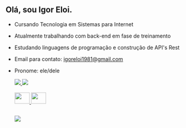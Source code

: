 ## Olá, sou Igor Eloi.

- Cursando Tecnologia em Sistemas para Internet
- Atualmente trabalhando com back-end em fase de treinamento
- Estudando linguagens de programação e construção de API's Rest
- Email para contato: igoreloi1981@gmail.com
- Pronome: ele/dele
  

  <div>
  <a href="https://github.com/igoreloidiasbranco">
  <img heigh="180em" src="https://github-readme-stats.vercel.app/api?username=igoreloidiasbranco&show_icons=true&theme=dracula&include_all_commits=true&count_private=true"/>
  <img heigh="180em" src="https://github-readme-stats.vercel.app/api/top-langs/?username=igoreloidiasbranco&layout=compact&langs_count=16&theme=dracula"/>
  </div>
  <div style="display: inline_block"><br>
  <img height="30" width="40" src="https://cdn.jsdelivr.net/gh/devicons/devicon/icons/github/github-original-wordmark.svg" />
  <img height="30" width="40" src="https://cdn.jsdelivr.net/gh/devicons/devicon/icons/java/java-original-wordmark.svg" />       
  </div>

  ##

  <div>
  <a href="https://www.linkedin.com/in/igor-eloi-829812135" target="_blank"><img src="https://img.shields.io/badge/-LinkedIn-%230077B5?style=for-the-badge&logo=linkedin&logoColor=white" target="_blank">      </a>  
  </div>

  
